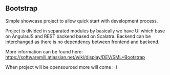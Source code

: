 ## Bootstrap 

Simple showcase project to allow quick start with development process.

Project is divided in separated modules by basically we have UI which base on AngularJS and REST backend based on Scalatra.
Backend can be interchanged as there is no dependency between frontend and backend.

More information can be found here: https://softwaremill.atlassian.net/wiki/display/DEV/SML+Bootstrap

When project will be opensourced more will come :-)
